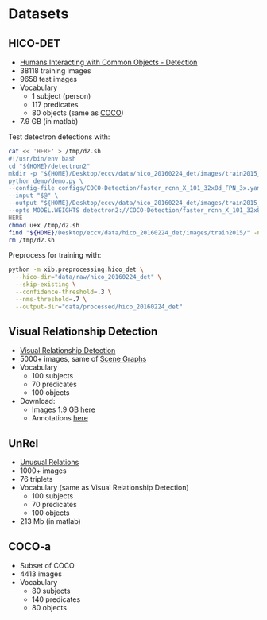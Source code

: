 # Datasets

## HICO-DET
- [Humans Interacting with Common Objects - Detection](http://www-personal.umich.edu/~ywchao/hico/)
- 38118 training images
- 9658 test images
- Vocabulary
  - 1 subject (person)
  - 117 predicates
  - 80 objects (same as [COCO](http://cocodataset.org/#download))
- 7.9 GB (in matlab)

Test detectron detections with:
```bash
cat << 'HERE' > /tmp/d2.sh
#!/usr/bin/env bash
cd "${HOME}/detectron2"
mkdir -p "${HOME}/Desktop/eccv/data/hico_20160224_det/images/train2015_bb/"
python demo/demo.py \
--config-file configs/COCO-Detection/faster_rcnn_X_101_32x8d_FPN_3x.yaml \
--input "$@" \
--output "${HOME}/Desktop/eccv/data/hico_20160224_det/images/train2015_bb/" \
--opts MODEL.WEIGHTS detectron2://COCO-Detection/faster_rcnn_X_101_32x8d_FPN_3x/139173657/model_final_68b088.pkl
HERE
chmod u+x /tmp/d2.sh
find "${HOME}/Desktop/eccv/data/hico_20160224_det/images/train2015/" -name '*.jpg' -exec /tmp/d2.sh {} +
rm /tmp/d2.sh
```

Preprocess for training with:
```bash
python -m xib.preprocessing.hico_det \
  --hico-dir="data/raw/hico_20160224_det" \
  --skip-existing \
  --confidence-threshold=.3 \
  --nms-threshold=.7 \
  --output-dir="data/processed/hico_20160224_det"
```

## Visual Relationship Detection
- [Visual Relationship Detection](https://cs.stanford.edu/people/ranjaykrishna/vrd/)
- 5000+ images, same of [Scene Graphs](https://cs.stanford.edu/~danfei/scene-graph/)
- Vocabulary
  - 100 subjects
  - 70 predicates
  - 100 objects
- Download:
  - Images 1.9 GB [here](http://imagenet.stanford.edu/internal/jcjohns/scene_graphs/sg_dataset.zip)
  - Annotations [here](http://cs.stanford.edu/people/ranjaykrishna/vrd/json_dataset.zip)

## UnRel
- [Unusual Relations](https://www.di.ens.fr/willow/research/unrel/)
- 1000+ images
- 76 triplets
- Vocabulary (same as Visual Relationship Detection)
  - 100 subjects
  - 70 predicates
  - 100 objects
- 213 Mb (in matlab)

## COCO-a
- Subset of COCO
- 4413 images
- Vocabulary
  - 80 subjects
  - 140 predicates
  - 80 objects